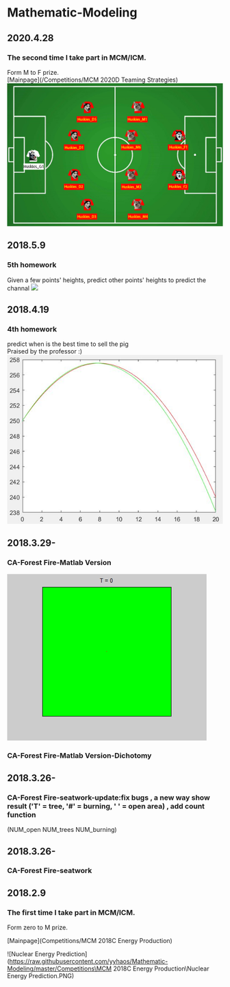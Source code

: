 # Mathematic-Modeling

## 2020.4.28

### The second time I take part in MCM/ICM.  

Form M to F prize.  
[Mainpage](/Competitions/MCM 2020D  Teaming Strategies) 
![Suggest_formation](Competitions/MCM%202020D%20%20Teaming%20Strategies/Suggest_formation.jpg)

## 2018.5.9

### 5th homework  

Given a few points' heights, predict other points' heights to predict the channal
![](https://raw.githubusercontent.com/yyhaos/Mathematic-Modeling/master/Data%20Default%20Process/Prohibition%20zone%20prediction/图1.jpg)

## 2018.4.19

### 4th homework

predict when is the best time to sell the pig  
Praised by the professor :)
![](https://raw.githubusercontent.com/yyhaos/Mathematic-Modeling/master/Sensitivity%20Analysis/Feed%20the%20Sheep/最小增重率图.JPG)

## 2018.3.29-
### CA-Forest Fire-Matlab Version
![](https://raw.githubusercontent.com/yyhaos/Mathematic-Modeling/master/Cellular%20Automata/Forest%20Fire/test.gif)
### CA-Forest Fire-Matlab Version-Dichotomy
## 2018.3.26-
### CA-Forest Fire-seatwork-update:fix bugs , a new way show result ('T' = tree, '#' = burning, ' ' = open area) , add count function 
(NUM_open NUM_trees   NUM_burning)
## 2018.3.26-
### CA-Forest Fire-seatwork
## 2018.2.9

### The first time I take part in MCM/ICM.  

Form zero to M prize.  

[Mainpage](Competitions/MCM 2018C  Energy Production)  

![Nuclear Energy Prediction](https://raw.githubusercontent.com/yyhaos/Mathematic-Modeling/master/Competitions\MCM 2018C  Energy Production\Nuclear Energy Prediction.PNG)
